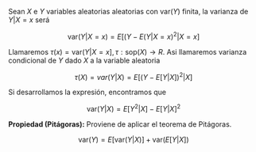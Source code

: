 Sean $X$ e $Y$ variables aleatorias aleatorias con $\text{var}(Y)$ finita, la varianza de $Y|X=x$ será

$$
\text{var}(Y| X= x) =E[(Y - E(Y |X=x)^2|X=x]
$$

Llamaremos $\tau(x) = \text{var}(Y|X=x], \tau: \text{sop}(X) \to R$. Asi llamaremos varianza condicional de $Y$ dado $X$ a la variable aleatoria

$$
\tau(X) = var(Y|X) = E[(Y - E[Y|X])^2|X]
$$

Si desarrollamos la expresión, encontramos que

$$
\text{var}(Y|X) = E[Y^2|X] - E[Y|X]^2
$$

**Propiedad (Pitágoras):** Proviene de aplicar el teorema de Pitágoras.

$$
\text{var}(Y) = E[\text{var}(Y|X)] + \text{var}(E[Y|X])
$$
